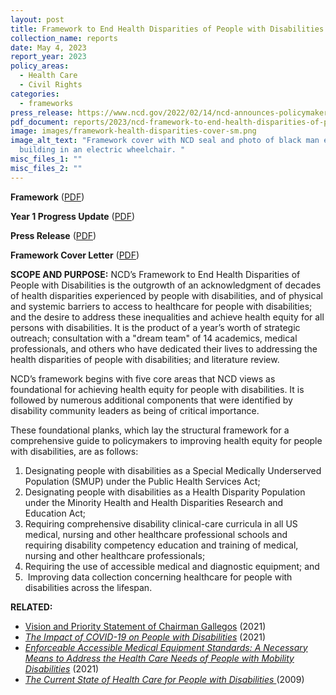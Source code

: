 ```yaml
---
layout: post
title: Framework to End Health Disparities of People with Disabilities
collection_name: reports
date: May 4, 2023
report_year: 2023
policy_areas:
  - Health Care
  - Civil Rights
categories:
  - frameworks
press_release: https://www.ncd.gov/2022/02/14/ncd-announces-policymaker-blueprint-for-health-equity-for-people-with-disabilities/
pdf_document: reports/2023/ncd-framework-to-end-health-disparities-of-people-with-disabilities.pdf
image: images/framework-health-disparities-cover-sm.png
image_alt_text: "Framework cover with NCD seal and photo of black man entering a
  building in an electric wheelchair. "
misc_files_1: ""
misc_files_2: ""
---
```

**Framework** ([PDF](https://www.ncd.gov/assets/uploads/reports/2023/ncd-framework-to-end-health-disparities-of-people-with-disabilities.pdf))

**Year 1 Progress Update** ([PDF](https://www.ncd.gov/assets/uploads/reports/2023/framework-to-end-health-disparities-of-people-with-disabilities/ncd-health-equity-framework-progress-report.pdf))

**Press Release** ([PDF](https://www.ncd.gov/2022/02/14/ncd-announces-policymaker-blueprint-for-health-equity-for-people-with-disabilities/))

**Framework Cover Letter** ([PDF](https://www.ncd.gov/assets/uploads/reports/2023/framework-to-end-health-disparities-of-people-with-disabilities/ncd-cover-letter-health-equity-framework.pdf))[](https://www.ncd.gov/2022/02/14/ncd-announces-policymaker-blueprint-for-health-equity-for-people-with-disabilities/)

**SCOPE AND PURPOSE:** NCD’s Framework to End Health Disparities of People with Disabilities is the outgrowth of an acknowledgment of decades of health disparities experienced by people with disabilities, and of physical and systemic barriers to access to healthcare for people with disabilities; and the desire to address these inequalities and achieve health equity for all persons with disabilities. It is the product of a year’s worth of strategic outreach; consultation with a "dream team" of 14 academics, medical professionals, and others who have dedicated their lives to addressing the health disparities of people with disabilities; and literature review.

NCD’s framework begins with five core areas that NCD views as foundational for achieving health equity for people with disabilities. It is followed by numerous additional components that were identified by disability community leaders as being of critical importance.

These foundational planks, which lay the structural framework for a comprehensive guide to policymakers to improving health equity for people with disabilities, are as follows:

1. Designating people with disabilities as a Special Medically Underserved Population (SMUP) under the Public Health Services Act;
2. Designating people with disabilities as a Health Disparity Population under the Minority Health and Health Disparities Research and Education Act;
3. Requiring comprehensive disability clinical-care curricula in all US medical, nursing and other healthcare professional schools and requiring disability competency education and training of medical, nursing and other healthcare professionals;
4. Requiring the use of accessible medical and diagnostic equipment; and
5.  Improving data collection concerning healthcare for people with disabilities across the lifespan.

**RELATED:**

* [Vision and Priority Statement of Chairman Gallegos](https://www.ncd.gov/2021/02/16/vision-and-priority-statement-of-ncd-chairman-andres-gallegos/) (2021)
* *[The Impact of COVID-19 on People with Disabilities](https://www.ncd.gov/report/an-extra/)* (2021)
* *[Enforceable Accessible Medical Equipment Standards: A Necessary Means to Address the Health Care Needs of People with Mobility Disabilities](https://www.ncd.gov/report/eames-report/)* (2021)
* *[The Current State of Health Care for People with Disabilities ](https://www.ncd.gov/report/the-current-state-of-health-care-for-people-with-disabilities/)*(2009)
